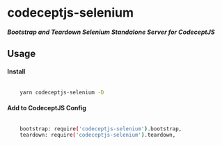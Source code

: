 # codeceptjs-selenium

***Bootstrap and Teardown Selenium Standalone Server for CodeceptJS***

## Usage

#### Install

``` bash

    yarn codeceptjs-selenium -D

```

#### Add to CodeceptJS Config

```bash

    bootstrap: require('codeceptjs-selenium').bootstrap,
    teardown: require('codeceptjs-selenium').teardown,
    
```




 


